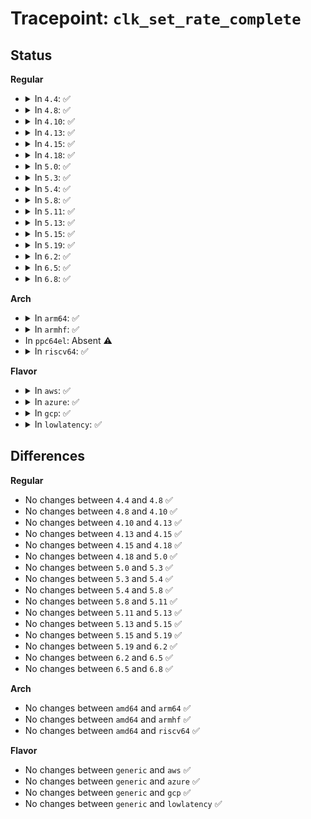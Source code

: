 # Tracepoint: <code>clk_set_rate_complete</code>

## Status
<b>Regular</b>
<ul>
<li>
<details>
<summary>In <code>4.4</code>: ✅</summary>

Event:

```c
struct trace_event_raw_clk_rate {
    struct trace_entry ent;
    u32 __data_loc_name;
    long unsigned int rate;
    char __data[0];
};
```
Function:

```c
void trace_event_raw_event_clk_rate(void *__data, struct clk_core *core, long unsigned int rate);
```
</details>
</li>
<li>
<details>
<summary>In <code>4.8</code>: ✅</summary>

Event:

```c
struct trace_event_raw_clk_rate {
    struct trace_entry ent;
    u32 __data_loc_name;
    long unsigned int rate;
    char __data[0];
};
```
Function:

```c
void trace_event_raw_event_clk_rate(void *__data, struct clk_core *core, long unsigned int rate);
```
</details>
</li>
<li>
<details>
<summary>In <code>4.10</code>: ✅</summary>

Event:

```c
struct trace_event_raw_clk_rate {
    struct trace_entry ent;
    u32 __data_loc_name;
    long unsigned int rate;
    char __data[0];
};
```
Function:

```c
void trace_event_raw_event_clk_rate(void *__data, struct clk_core *core, long unsigned int rate);
```
</details>
</li>
<li>
<details>
<summary>In <code>4.13</code>: ✅</summary>

Event:

```c
struct trace_event_raw_clk_rate {
    struct trace_entry ent;
    u32 __data_loc_name;
    long unsigned int rate;
    char __data[0];
};
```
Function:

```c
void trace_event_raw_event_clk_rate(void *__data, struct clk_core *core, long unsigned int rate);
```
</details>
</li>
<li>
<details>
<summary>In <code>4.15</code>: ✅</summary>

Event:

```c
struct trace_event_raw_clk_rate {
    struct trace_entry ent;
    u32 __data_loc_name;
    long unsigned int rate;
    char __data[0];
};
```
Function:

```c
void trace_event_raw_event_clk_rate(void *__data, struct clk_core *core, long unsigned int rate);
```
</details>
</li>
<li>
<details>
<summary>In <code>4.18</code>: ✅</summary>

Event:

```c
struct trace_event_raw_clk_rate {
    struct trace_entry ent;
    u32 __data_loc_name;
    long unsigned int rate;
    char __data[0];
};
```
Function:

```c
void trace_event_raw_event_clk_rate(void *__data, struct clk_core *core, long unsigned int rate);
```
</details>
</li>
<li>
<details>
<summary>In <code>5.0</code>: ✅</summary>

Event:

```c
struct trace_event_raw_clk_rate {
    struct trace_entry ent;
    u32 __data_loc_name;
    long unsigned int rate;
    char __data[0];
};
```
Function:

```c
void trace_event_raw_event_clk_rate(void *__data, struct clk_core *core, long unsigned int rate);
```
</details>
</li>
<li>
<details>
<summary>In <code>5.3</code>: ✅</summary>

Event:

```c
struct trace_event_raw_clk_rate {
    struct trace_entry ent;
    u32 __data_loc_name;
    long unsigned int rate;
    char __data[0];
};
```
Function:

```c
void trace_event_raw_event_clk_rate(void *__data, struct clk_core *core, long unsigned int rate);
```
</details>
</li>
<li>
<details>
<summary>In <code>5.4</code>: ✅</summary>

Event:

```c
struct trace_event_raw_clk_rate {
    struct trace_entry ent;
    u32 __data_loc_name;
    long unsigned int rate;
    char __data[0];
};
```
Function:

```c
void trace_event_raw_event_clk_rate(void *__data, struct clk_core *core, long unsigned int rate);
```
</details>
</li>
<li>
<details>
<summary>In <code>5.8</code>: ✅</summary>

Event:

```c
struct trace_event_raw_clk_rate {
    struct trace_entry ent;
    u32 __data_loc_name;
    long unsigned int rate;
    char __data[0];
};
```
Function:

```c
void trace_event_raw_event_clk_rate(void *__data, struct clk_core *core, long unsigned int rate);
```
</details>
</li>
<li>
<details>
<summary>In <code>5.11</code>: ✅</summary>

Event:

```c
struct trace_event_raw_clk_rate {
    struct trace_entry ent;
    u32 __data_loc_name;
    long unsigned int rate;
    char __data[0];
};
```
Function:

```c
void trace_event_raw_event_clk_rate(void *__data, struct clk_core *core, long unsigned int rate);
```
</details>
</li>
<li>
<details>
<summary>In <code>5.13</code>: ✅</summary>

Event:

```c
struct trace_event_raw_clk_rate {
    struct trace_entry ent;
    u32 __data_loc_name;
    long unsigned int rate;
    char __data[0];
};
```
Function:

```c
void trace_event_raw_event_clk_rate(void *__data, struct clk_core *core, long unsigned int rate);
```
</details>
</li>
<li>
<details>
<summary>In <code>5.15</code>: ✅</summary>

Event:

```c
struct trace_event_raw_clk_rate {
    struct trace_entry ent;
    u32 __data_loc_name;
    long unsigned int rate;
    char __data[0];
};
```
Function:

```c
void trace_event_raw_event_clk_rate(void *__data, struct clk_core *core, long unsigned int rate);
```
</details>
</li>
<li>
<details>
<summary>In <code>5.19</code>: ✅</summary>

Event:

```c
struct trace_event_raw_clk_rate {
    struct trace_entry ent;
    u32 __data_loc_name;
    long unsigned int rate;
    char __data[0];
};
```
Function:

```c
void trace_event_raw_event_clk_rate(void *__data, struct clk_core *core, long unsigned int rate);
```
</details>
</li>
<li>
<details>
<summary>In <code>6.2</code>: ✅</summary>

Event:

```c
struct trace_event_raw_clk_rate {
    struct trace_entry ent;
    u32 __data_loc_name;
    long unsigned int rate;
    char __data[0];
};
```
Function:

```c
void trace_event_raw_event_clk_rate(void *__data, struct clk_core *core, long unsigned int rate);
```
</details>
</li>
<li>
<details>
<summary>In <code>6.5</code>: ✅</summary>

Event:

```c
struct trace_event_raw_clk_rate {
    struct trace_entry ent;
    u32 __data_loc_name;
    long unsigned int rate;
    char __data[0];
};
```
Function:

```c
void trace_event_raw_event_clk_rate(void *__data, struct clk_core *core, long unsigned int rate);
```
</details>
</li>
<li>
<details>
<summary>In <code>6.8</code>: ✅</summary>

Event:

```c
struct trace_event_raw_clk_rate {
    struct trace_entry ent;
    u32 __data_loc_name;
    long unsigned int rate;
    char __data[0];
};
```
Function:

```c
void trace_event_raw_event_clk_rate(void *__data, struct clk_core *core, long unsigned int rate);
```
</details>
</li>
</ul>
<b>Arch</b>
<ul>
<li>
<details>
<summary>In <code>arm64</code>: ✅</summary>

Event:

```c
struct trace_event_raw_clk_rate {
    struct trace_entry ent;
    u32 __data_loc_name;
    long unsigned int rate;
    char __data[0];
};
```
Function:

```c
void trace_event_raw_event_clk_rate(void *__data, struct clk_core *core, long unsigned int rate);
```
</details>
</li>
<li>
<details>
<summary>In <code>armhf</code>: ✅</summary>

Event:

```c
struct trace_event_raw_clk_rate {
    struct trace_entry ent;
    u32 __data_loc_name;
    long unsigned int rate;
    char __data[0];
};
```
Function:

```c
void trace_event_raw_event_clk_rate(void *__data, struct clk_core *core, long unsigned int rate);
```
</details>
</li>
<li>
In <code>ppc64el</code>: Absent ⚠️
</li>
<li>
<details>
<summary>In <code>riscv64</code>: ✅</summary>

Event:

```c
struct trace_event_raw_clk_rate {
    struct trace_entry ent;
    u32 __data_loc_name;
    long unsigned int rate;
    char __data[0];
};
```
Function:

```c
void trace_event_raw_event_clk_rate(void *__data, struct clk_core *core, long unsigned int rate);
```
</details>
</li>
</ul>
<b>Flavor</b>
<ul>
<li>
<details>
<summary>In <code>aws</code>: ✅</summary>

Event:

```c
struct trace_event_raw_clk_rate {
    struct trace_entry ent;
    u32 __data_loc_name;
    long unsigned int rate;
    char __data[0];
};
```
Function:

```c
void trace_event_raw_event_clk_rate(void *__data, struct clk_core *core, long unsigned int rate);
```
</details>
</li>
<li>
<details>
<summary>In <code>azure</code>: ✅</summary>

Event:

```c
struct trace_event_raw_clk_rate {
    struct trace_entry ent;
    u32 __data_loc_name;
    long unsigned int rate;
    char __data[0];
};
```
Function:

```c
void trace_event_raw_event_clk_rate(void *__data, struct clk_core *core, long unsigned int rate);
```
</details>
</li>
<li>
<details>
<summary>In <code>gcp</code>: ✅</summary>

Event:

```c
struct trace_event_raw_clk_rate {
    struct trace_entry ent;
    u32 __data_loc_name;
    long unsigned int rate;
    char __data[0];
};
```
Function:

```c
void trace_event_raw_event_clk_rate(void *__data, struct clk_core *core, long unsigned int rate);
```
</details>
</li>
<li>
<details>
<summary>In <code>lowlatency</code>: ✅</summary>

Event:

```c
struct trace_event_raw_clk_rate {
    struct trace_entry ent;
    u32 __data_loc_name;
    long unsigned int rate;
    char __data[0];
};
```
Function:

```c
void trace_event_raw_event_clk_rate(void *__data, struct clk_core *core, long unsigned int rate);
```
</details>
</li>
</ul>

## Differences
<b>Regular</b>
<ul>
<li>
No changes between <code>4.4</code> and <code>4.8</code> ✅
</li>
<li>
No changes between <code>4.8</code> and <code>4.10</code> ✅
</li>
<li>
No changes between <code>4.10</code> and <code>4.13</code> ✅
</li>
<li>
No changes between <code>4.13</code> and <code>4.15</code> ✅
</li>
<li>
No changes between <code>4.15</code> and <code>4.18</code> ✅
</li>
<li>
No changes between <code>4.18</code> and <code>5.0</code> ✅
</li>
<li>
No changes between <code>5.0</code> and <code>5.3</code> ✅
</li>
<li>
No changes between <code>5.3</code> and <code>5.4</code> ✅
</li>
<li>
No changes between <code>5.4</code> and <code>5.8</code> ✅
</li>
<li>
No changes between <code>5.8</code> and <code>5.11</code> ✅
</li>
<li>
No changes between <code>5.11</code> and <code>5.13</code> ✅
</li>
<li>
No changes between <code>5.13</code> and <code>5.15</code> ✅
</li>
<li>
No changes between <code>5.15</code> and <code>5.19</code> ✅
</li>
<li>
No changes between <code>5.19</code> and <code>6.2</code> ✅
</li>
<li>
No changes between <code>6.2</code> and <code>6.5</code> ✅
</li>
<li>
No changes between <code>6.5</code> and <code>6.8</code> ✅
</li>
</ul>
<b>Arch</b>
<ul>
<li>
No changes between <code>amd64</code> and <code>arm64</code> ✅
</li>
<li>
No changes between <code>amd64</code> and <code>armhf</code> ✅
</li>
<li>
No changes between <code>amd64</code> and <code>riscv64</code> ✅
</li>
</ul>
<b>Flavor</b>
<ul>
<li>
No changes between <code>generic</code> and <code>aws</code> ✅
</li>
<li>
No changes between <code>generic</code> and <code>azure</code> ✅
</li>
<li>
No changes between <code>generic</code> and <code>gcp</code> ✅
</li>
<li>
No changes between <code>generic</code> and <code>lowlatency</code> ✅
</li>
</ul>
